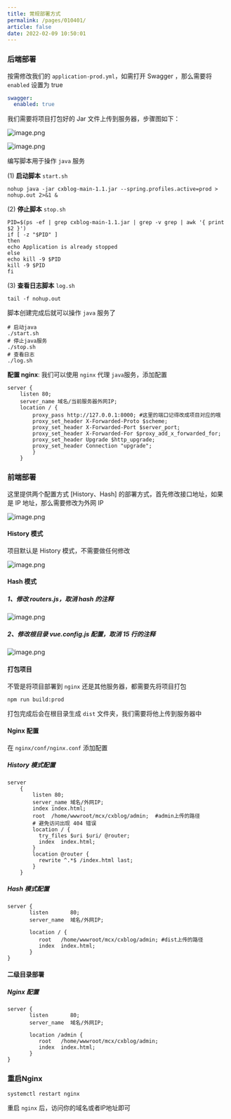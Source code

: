 ```yaml
---
title: 常规部署方式
permalink: /pages/010401/
article: false
date: 2022-02-09 10:50:01
---
```


### 后端部署

按需修改我们的 ```application-prod.yml```，如需打开 Swagger ，那么需要将 `enabled` 设置为 true
```yaml
swagger:
  enabled: true
```

我们需要将项目打包好的 Jar 文件上传到服务器，步骤图如下：

![image.png](https://cxblog.qiniu.zhaohaoyue.love/20240318_1710753935667.png)

![image.png](https://cxblog.qiniu.zhaohaoyue.love/20240318_1710753980056.png)

编写脚本用于操作 ```java``` 服务

(1) **启动脚本** ```start.sh ```<br>
```
nohup java -jar cxblog-main-1.1.jar --spring.profiles.active=prod > nohup.out 2>&1 &
```
(2) **停止脚本** ```stop.sh ``` <br>
```
PID=$(ps -ef | grep cxblog-main-1.1.jar | grep -v grep | awk '{ print $2 }')
if [ -z "$PID" ]
then
echo Application is already stopped
else
echo kill -9 $PID
kill -9 $PID
fi
```
(3) **查看日志脚本** ```log.sh```
```
tail -f nohup.out
```
脚本创建完成后就可以操作 ```java``` 服务了
```
# 启动java
./start.sh
# 停止java服务
./stop.sh
# 查看日志
./log.sh
```
**配置 nginx**: 我们可以使用 ```nginx``` 代理 ```java```服务，添加配置
```
server {
    listen 80;
    server_name 域名/当前服务器外网IP;
    location / {
        proxy_pass http://127.0.0.1:8000; #这里的端口记得改成项目对应的哦
        proxy_set_header X-Forwarded-Proto $scheme;
        proxy_set_header X-Forwarded-Port $server_port;
        proxy_set_header X-Forwarded-For $proxy_add_x_forwarded_for;
        proxy_set_header Upgrade $http_upgrade;
        proxy_set_header Connection "upgrade";
        }
    }
```
### 前端部署
这里提供两个配置方式 [History、Hash] 的部署方式，首先修改接口地址，如果是 IP 地址，那么需要修改为外网 IP

![image.png](https://cxblog.qiniu.zhaohaoyue.love/20240318_1710754170273.png)

#### History 模式

项目默认是 History 模式，不需要做任何修改

![image.png](https://cxblog.qiniu.zhaohaoyue.love/20240318_1710754170273.png)

#### Hash 模式

##### 1、修改 routers.js，取消 hash 的注释

![image.png](https://cxblog.qiniu.zhaohaoyue.love/20240318_1710754316393.png)

##### 2、修改根目录 vue.config.js 配置，取消 15 行的注释

![image.png](https://cxblog.qiniu.zhaohaoyue.love/20240318_1710754353076.png)

#### 打包项目
不管是将项目部署到 ```nginx``` 还是其他服务器，都需要先将项目打包
```
npm run build:prod
```
打包完成后会在根目录生成 ```dist``` 文件夹，我们需要将他上传到服务器中

#### Nginx 配置
在 ```nginx/conf/nginx.conf```  添加配置
##### History 模式配置
```
server
    {
        listen 80;
        server_name 域名/外网IP;
        index index.html;
        root  /home/wwwroot/mcx/cxblog/admin;  #admin上传的路径
        # 避免访问出现 404 错误
        location / {
          try_files $uri $uri/ @router;
          index  index.html;
        }
        location @router {
          rewrite ^.*$ /index.html last;
        }  
    } 
```
##### Hash 模式配置
```
server {
	   listen       80;
	   server_name  域名/外网IP;

	   location / {
	      root   /home/wwwroot/mcx/cxblog/admin; #dist上传的路径
	      index  index.html;
	   }
}
```
#### 二级目录部署

##### Nginx 配置
```
server {
	   listen       80;
	   server_name  域名/外网IP;

	   location /admin {
	      root   /home/wwwroot/mcx/cxblog/admin;
	      index  index.html;
	   }
}
```

### 重启Nginx
```
systemctl restart nginx
```
重启 ```nginx``` 后，访问你的域名或者IP地址即可

<Vssue :title="$title" />
